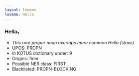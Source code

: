 ```yaml
---
layout: lexeme
lexeme: Hella
---
```


###  Hella₁

* _This rare proper noun overlaps more common *Hella* (stove)_
* UPOS:  PROPN
* in KOTUS dictionary under:  9
* Origins: finer 
* Possible NER class:  FIRST
* Blacklisted:  PROPN-BLOCKING

